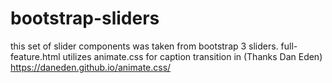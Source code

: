 # bootstrap-sliders

this set of slider components was taken from bootstrap 3 sliders. full-feature.html utilizes animate.css for caption transition in (Thanks Dan Eden) https://daneden.github.io/animate.css/
